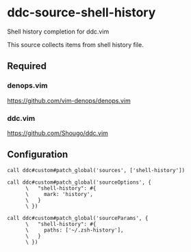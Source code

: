 # ddc-source-shell-history

Shell history completion for ddc.vim

This source collects items from shell history file.

## Required

### denops.vim

https://github.com/vim-denops/denops.vim

### ddc.vim

https://github.com/Shougo/ddc.vim

## Configuration

```vim
call ddc#custom#patch_global('sources', ['shell-history'])

call ddc#custom#patch_global('sourceOptions', {
      \   "shell-history": #{
      \     mark: 'history',
      \   }
      \ })

call ddc#custom#patch_global('sourceParams', {
      \   "shell-history": #{
      \     paths: ['~/.zsh-history'],
      \   }
      \ })
```
